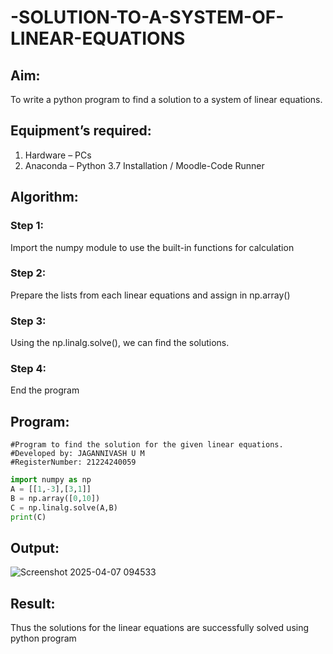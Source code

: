 # -SOLUTION-TO-A-SYSTEM-OF-LINEAR-EQUATIONS
## Aim:
To write a python program to find a solution to a system of linear equations.
## Equipment’s required:
1. 	Hardware – PCs
2. 	Anaconda – Python 3.7 Installation / Moodle-Code Runner
## Algorithm:
### Step 1: 
Import the numpy module to use the built-in functions for calculation
### Step 2: 
Prepare the lists from each linear equations and assign in np.array()
### Step 3: 
Using the np.linalg.solve(), we can find the solutions.
### Step 4: 
End the program
## Program:
```
#Program to find the solution for the given linear equations.
#Developed by: JAGANNIVASH U M    
#RegisterNumber: 21224240059
```
```py
import numpy as np
A = [[1,-3],[3,1]]
B = np.array([0,10])
C = np.linalg.solve(A,B)
print(C)
```

## Output:
![Screenshot 2025-04-07 094533](https://github.com/user-attachments/assets/f56608f5-40a4-414c-be57-e595555065ad)


## Result: 
Thus the solutions for the linear equations are successfully solved using python program

